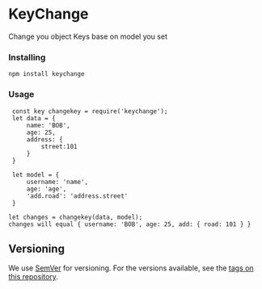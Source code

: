 # KeyChange

Change you object Keys base on model you set

### Installing

```
npm install keychange
```

### Usage
```
 const key changekey = require('keychange');
 let data = {
     name: 'BOB',
     age: 25,
     address: {
         street:101
     }
 }

 let model = {
     username: 'name',
     age: 'age',
     'add.road': 'address.street'
 }

let changes = changekey(data, model);
changes will equal { username: 'BOB', age: 25, add: { road: 101 } } 

```


## Versioning

We use [SemVer](http://semver.org/) for versioning. For the versions available, see the [tags on this repository](https://github.com/your/project/tags). 


